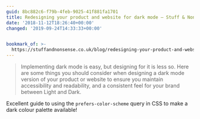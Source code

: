 ```yaml
---
guid: 8bc882c6-f79b-4feb-9025-41f881fa1701
title: Redesigning your product and website for dark mode — Stuff & Nonsense
date: '2018-11-12T18:26:40+00:00'
changed: '2019-09-24T14:33:33+00:00'


bookmark_of: >-
  https://stuffandnonsense.co.uk/blog/redesigning-your-product-and-website-for-dark-mode
---
```


> Implementing dark mode is easy, but designing for it is less so. Here are some things you should consider when designing a dark mode version of your product or website to ensure you maintain accessibility and readability, and a consistent feel for your brand between Light and Dark.

Excellent guide to using the `prefers-color-scheme` query in CSS to make a dark colour palette available! 
